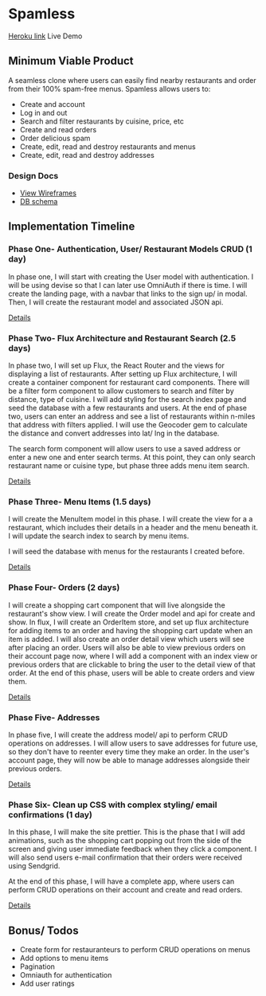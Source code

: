 Spamless
========

[Heroku link][heroku] Live Demo

[heroku]: http://serene-hamlet-4726.herokuapp.com

Minimum Viable Product
----------------------
A seamless clone where users can easily find nearby restaurants and order from
their 100% spam-free menus. Spamless allows users to:
  * Create and account
  * Log in and out
  * Search and filter restaurants by cuisine, price, etc
  * Create and read orders
  * Order delicious spam
  * Create, edit, read and destroy restaurants and menus
  * Create, edit, read and destroy addresses

### Design Docs

  * [View Wireframes][view]
  * [DB schema][schema]

  [view]: ./docs/views.md
  [schema]: ./docs/schema.md

Implementation Timeline
-----------------------
### Phase One- Authentication, User/ Restaurant Models CRUD (1 day)
In phase one, I will start with creating the User model with authentication.
I will be using devise so that I can later use OmniAuth if there is time. I will
create the landing page, with a navbar that links to the sign up/ in modal.
Then, I will create the restaurant model and associated JSON api.

[Details][phase-one]

### Phase Two- Flux Architecture and Restaurant Search (2.5 days)
In phase two, I will set up Flux, the React Router and the views for displaying a list
of restaurants. After setting up Flux architecture, I will create a container component
for restaurant card components. There will be a filter form component to allow
customers to search and filter by distance, type of cuisine. I will add styling
for the search index page and seed the database with a few restaurants and users.
At the end of phase two, users can enter an address and see a list of restaurants
within n-miles that address with filters applied. I will use the Geocoder gem to
calculate the distance and convert addresses into lat/ lng in the database.

The search form component will allow users to use a saved address or enter a new
one and enter search terms. At this point, they can only search restaurant name or
cuisine type, but phase three adds menu item search.

[Details][phase-two]

### Phase Three- Menu Items (1.5 days)
I will create the MenuItem model in this phase. I will create the view for a
a restaurant, which includes their details in a header and the menu beneath it.
I will update the search index to search by menu items.

I will seed the database with menus for the restaurants I created before.

[Details][phase-three]

### Phase Four- Orders (2 days)
I will create a shopping cart component that will live alongside the restaurant's
show view. I will create the Order model and api for create and show. In flux, I
will create an OrderItem store, and set up flux architecture for adding items to
an order and having the shopping cart update when an item is added. I will also
create an order detail view which users will see after placing an order. Users
will also be able to view previous orders on their account page now, where I will
add a component with an index view or previous orders that are clickable to bring
the user to the detail view of that order. At the end of this phase, users will
be able to create orders and view them.

[Details][phase-four]

### Phase Five- Addresses
In phase five, I will create the address model/ api to perform CRUD operations on
addresses. I will allow users to save addresses for future use, so they don't have
to reenter every time they make an order. In the user's account page, they will now
be able to manage addresses alongside their previous orders.

[Details][phase-five]

### Phase Six- Clean up CSS with complex styling/ email confirmations (1 day)
In this phase, I will make the site prettier. This is the phase that I will add
animations, such as the shopping cart popping out from the side of the screen and
giving user immediate feedback when they click a component. I will also send users
e-mail confirmation that their orders were received using Sendgrid.

At the end of this phase, I will have a complete app, where users can perform
CRUD operations on their account and create and read orders.

[Details][phase-six]

Bonus/ Todos
------------
  * Create form for restauranteurs to perform CRUD operations on menus
  * Add options to menu items
  * Pagination
  * Omniauth for authentication
  * Add user ratings

  [phase-one]: ./docs/phases/phase1.md
  [phase-two]: ./docs/phases/phase2.md
  [phase-three]: ./docs/phases/phase3.md
  [phase-four]: ./docs/phases/phase4.md
  [phase-five]: ./docs/phases/phase5.md
  [phase-six]: ./docs/phases/phase6.md
